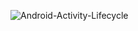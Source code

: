 ![Android-Activity-Lifecycle](https://github.com/user-attachments/assets/350501c9-1a93-41bb-b198-b7203b5f7263)
